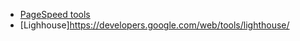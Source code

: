 - [PageSpeed tools](https://developers.google.com/speed/)
- [Lighhouse]https://developers.google.com/web/tools/lighthouse/
